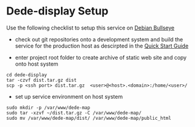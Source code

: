 # Dede-display Setup

Use the following checklist to setup this service on
[Debian Bullseye](https://www.debian.org/releases/bullseye/)

* check out git repositories onto a development system and build the service for the production host as descirpted in the
[Quick Start Guide](../README.md#Quick-Start-Guide)

* enter project root folder to create archive of static web site and copy onto host system
```
cd dede-display
tar -czvf dist.tar.gz dist
scp -p <ssh port> dist.tar.gz  <user>@<host>.<domain>:/home/<user>/
```

* set up service environment on host system
```
sudo mkdir -p /var/www/dede-map
sudo tar -xzvf ~/dist.tar.gz -C /var/www/dede-map/
sudo mv /var/www/dede-map/dist/ /var/www/dede-map/public_html
```
